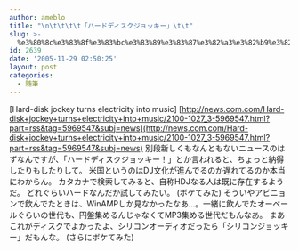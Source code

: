 ```yaml
---
author: ameblo
title: "\n\t\t\t\t「ハードディスクジョッキー」\t\t"
slug: >-
  %e3%80%8c%e3%83%8f%e3%83%bc%e3%83%89%e3%83%87%e3%82%a3%e3%82%b9%e3%82%af%e3%82%b8%e3%83%a7%e3%83%83%e3%82%ad%e3%83%bc%e3%80%8d
id: 2639
date: '2005-11-29 02:50:25'
layout: post
categories:
  - 随筆
---
```


[Hard-disk jockey turns electricity into music] [http://news.com.com/Hard-disk+jockey+turns+electricity+into+music/2100-1027_3-5969547.html?part=rss&tag=5969547&subj=news](http://news.com.com/Hard-disk+jockey+turns+electricity+into+music/2100-1027_3-5969547.html?part=rss&tag=5969547&subj=news) 別段新しくもなんともないニュースのはずなんですが、「ハードディスクジョッキー！」とか言われると、ちょっと納得したりもしたりして。 米国というのはDJ文化が進んでるのか遅れてるのか本当にわからん。 カタカナで検索してみると、自称HDJなる人は既に存在するようだ。 どれぐらいハードなんだか試してみたい。 (ボケてみた) そういやアビニョンで飲んでたときは、WinAMPしか見なかったなあ…。一緒に飲んでたオーベールぐらいの世代も、円盤集めるんじゃなくてMP3集める世代だもんなあ。 まあこれがディスクでよかったよ、シリコンオーディオだったら「シリコンジョッキー」だもんな。 (さらにボケてみた)